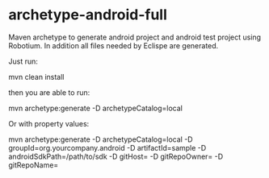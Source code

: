 archetype-android-full
========================

Maven archetype to generate android project and android test project using Robotium.
In addition all files needed by Eclispe are generated.

Just run:

mvn clean install

then you are able to run:

mvn archetype:generate -D archetypeCatalog=local

Or with property values:

mvn archetype:generate -D archetypeCatalog=local -D groupId=org.yourcompany.android -D artifactId=sample -D androidSdkPath=/path/to/sdk -D gitHost=<your project git hosting> -D gitRepoOwner=<the project owner> -D gitRepoName=<the project repository>